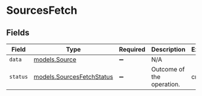# SourcesFetch


## Fields

| Field                                                        | Type                                                         | Required                                                     | Description                                                  | Example                                                      |
| ------------------------------------------------------------ | ------------------------------------------------------------ | ------------------------------------------------------------ | ------------------------------------------------------------ | ------------------------------------------------------------ |
| `data`                                                       | [models.Source](../models/source.md)                         | :heavy_minus_sign:                                           | N/A                                                          |                                                              |
| `status`                                                     | [models.SourcesFetchStatus](../models/sourcesfetchstatus.md) | :heavy_minus_sign:                                           | Outcome of the operation.                                    | created                                                      |